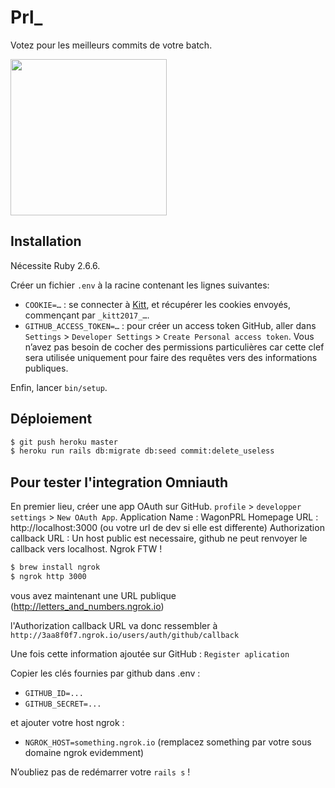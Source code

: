 # Prl_

Votez pour les meilleurs commits de votre batch.

<a href="https://www.wagonprl.com/"><img src="https://raw.githubusercontent.com/lewagon/fullstack-images/master/uikit/logo.png" width="250" /></a>

## Installation

Nécessite Ruby 2.6.6.

Créer un fichier `.env` à la racine contenant les lignes suivantes:

- `COOKIE=…` : se connecter à [Kitt](https://kitt.lewagon.com/), et récupérer
  les cookies envoyés, commençant par `_kitt2017_…`.
- `GITHUB_ACCESS_TOKEN=…` : pour créer un access token GitHub, aller dans
  `Settings` > `Developer Settings` > `Create Personal access token`.
  Vous n’avez pas besoin de cocher des permissions particulières car cette clef
  sera utilisée uniquement pour faire des requêtes vers des informations
  publiques.

Enfin, lancer `bin/setup`.


## Déploiement

```sh
$ git push heroku master
$ heroku run rails db:migrate db:seed commit:delete_useless
```

## Pour tester l'integration Omniauth

En premier lieu, créer une app OAuth sur GitHub. `profile` > `developper settings` > `New OAuth App`.
Application Name : WagonPRL
Homepage URL : http://localhost:3000 (ou votre url de dev si elle est differente)
Authorization callback URL : Un host public est necessaire, github ne peut renvoyer le callback vers localhost. Ngrok FTW !

```sh
$ brew install ngrok
$ ngrok http 3000
```

vous avez maintenant une URL publique (http://letters_and_numbers.ngrok.io)

l'Authorization callback URL va donc ressembler à
`http://3aa8f0f7.ngrok.io/users/auth/github/callback`

Une fois cette information ajoutée sur GitHub : `Register aplication`

Copier les clés fournies par github dans .env :
- `GITHUB_ID=...`
- `GITHUB_SECRET=...`

et ajouter votre host ngrok :

- `NGROK_HOST=something.ngrok.io` (remplacez something par votre sous domaine ngrok evidemment)

N’oubliez pas de redémarrer votre `rails s` !
